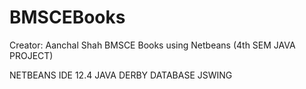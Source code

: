 # BMSCEBooks
Creator: Aanchal Shah
BMSCE Books using Netbeans (4th SEM JAVA PROJECT) 


NETBEANS IDE 12.4
JAVA DERBY DATABASE 
JSWING

